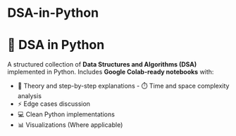 # DSA-in-Python
# 🐍 DSA in Python
A structured collection of **Data Structures and Algorithms (DSA)** implemented in Python. 
Includes **Google Colab-ready notebooks** with:
- 📘 Theory and step-by-step explanations   - ⏱️ Time and space complexity analysis
- ⚡ Edge cases discussion
- 💻 Clean Python implementations
- 📊 Visualizations  (Where applicable)
